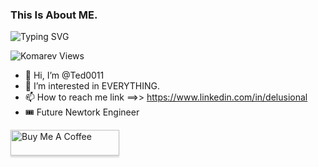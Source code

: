 <h3 align="left">This Is About ME.</h3>

 ![Typing SVG](https://readme-typing-svg.demolab.com?font=Fira+Mono&weight=900&size=30&pause=1000&color=4CF74D&background=FFFFFE00&center=true&vCenter=true&multiline=true&repeat=false&width=750&height=200&lines=Cloud+Architech;Computer+System+Engineer;Network+Administrator;Infrastructure+Engineer;I+am+all+this.)

 ![Komarev Views](https://komarev.com/ghpvc/?username=Ted0011&lable=Profile%20Views&color=0e75b6&style=flat&align="left")

- 👋 Hi, I’m @Ted0011 
- 👀 I’m interested in EVERYTHING.
- 📫 How to reach me link ==>> <https://www.linkedin.com/in/delusional>
- 🎟 Future Newtork Engineer

<a href="https://ko-fi.com/Y8Y41APR1N" target="_blank"><img src="https://www.buymeacoffee.com/assets/img/custom_images/orange_img.png" alt="Buy Me A Coffee" style="height: 41px !important;width: 174px !important;box-shadow: 0px 3px 2px 0px rgba(190, 190, 190, 0.5) !important;-webkit-box-shadow: 0px 3px 2px 0px rgba(190, 190, 190, 0.5) !important;" ></a>
